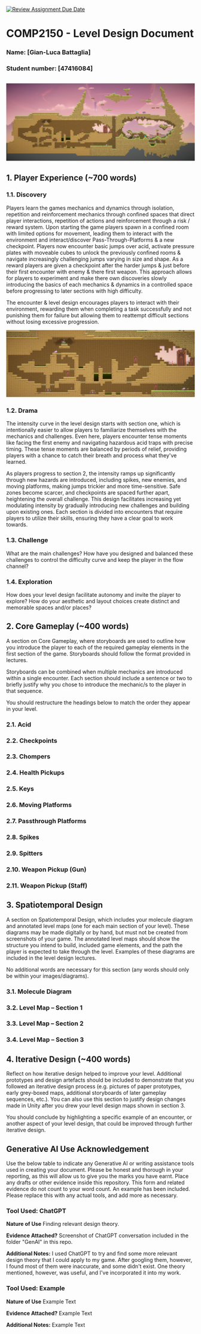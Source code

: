 [![Review Assignment Due Date](https://classroom.github.com/assets/deadline-readme-button-24ddc0f5d75046c5622901739e7c5dd533143b0c8e959d652212380cedb1ea36.svg)](https://classroom.github.com/a/YyUO0xtt)
# COMP2150  - Level Design Document
### Name: [Gian-Luca Battaglia]
### Student number: [47416084] 

```
```
![Map ScreenShot](DocImages/SSF.png)

## 1. Player Experience (~700 words)

### 1.1. Discovery
Players learn the games mechanics and dynamics through isolation, repetition and reinforcement mechanics through confined spaces that direct player interactions, repetition of actions and reinforcement through a risk / reward system. Upon starting the game players spawn in a confined room with limited options for movement, leading them to interact with the environment and interact/discover Pass-Through-Platforms & a new checkpoint. Players now encounter basic jumps over acid, activate pressure plates with moveable cubes to unlock the previously confined rooms & navigate increasingly challenging jumps varying in size and shape. As a reward players are given a checkpoint after the harder jumps & just before their first encounter with enemy & there first weapon. This approach allows for players to experiment and make there own discoveries slowly introducing the basics of each mechanics & dynamics in a controlled space before progressing to later sections with high difficulty.

 The encounter & level design encourages players to interact with their environment, rewarding them when completing a task successfully and not punishing them for failure but allowing them to reattempt difficult sections without losing excessive progression.

 ![Map ScreenShot](DocImages/SS1.png)

### 1.2. Drama
The intensity curve in the level design starts with section one, which is intentionally easier to allow players to familiarize themselves with the mechanics and challenges. Even here, players encounter tense moments like facing the first enemy and navigating hazardous acid traps with precise timing. These tense moments are balanced by periods of relief, providing players with a chance to catch their breath and process what they've learned.

As players progress to section 2, the intensity ramps up significantly through new hazards are introduced, including spikes, new enemies, and moving platforms, making jumps trickier and more time-sensitive. Safe zones become scarcer, and checkpoints are spaced further apart, heightening the overall challenge. This design facilitates increasing yet modulating intensity by gradually introducing new challenges and building upon existing ones. Each section is divided into encounters that require players to utilize their skills, ensuring they have a clear goal to work towards. 

### 1.3. Challenge
What are the main challenges? How have you designed and balanced these challenges to control the difficulty curve and keep the player in the flow channel?

### 1.4. Exploration
How does your level design facilitate autonomy and invite the player to explore? How do your aesthetic and layout choices create distinct and memorable spaces and/or places?

## 2. Core Gameplay (~400 words)
A section on Core Gameplay, where storyboards are used to outline how you introduce the player to each of the required gameplay elements in the first section of the game. Storyboards should follow the format provided in lectures.

Storyboards can be combined when multiple mechanics are introduced within a single encounter. Each section should include a sentence or two to briefly justify why you chose to introduce the mechanic/s to the player in that sequence.

You should restructure the headings below to match the order they appear in your level.

### 2.1. Acid

### 2.2. Checkpoints

### 2.3. Chompers

### 2.4. Health Pickups

### 2.5. Keys

### 2.6. Moving Platforms

### 2.7. Passthrough Platforms

### 2.8. Spikes

### 2.9. Spitters

### 2.10. Weapon Pickup (Gun)

### 2.11. Weapon Pickup (Staff)

## 3. Spatiotemporal Design
A section on Spatiotemporal Design, which includes your molecule diagram and annotated level maps (one for each main section of your level). These diagrams may be made digitally or by hand, but must not be created from screenshots of your game. The annotated level maps should show the structure you intend to build, included game elements, and the path the player is expected to take through the level. Examples of these diagrams are included in the level design lectures.

No additional words are necessary for this section (any words should only be within your images/diagrams).
 
### 3.1. Molecule Diagram

### 3.2. Level Map – Section 1

### 3.3.	Level Map – Section 2

### 3.4.	Level Map – Section 3

## 4. Iterative Design (~400 words)
Reflect on how iterative design helped to improve your level. Additional prototypes and design artefacts should be included to demonstrate that you followed an iterative design process (e.g. pictures of paper prototypes, early grey-boxed maps, additional storyboards of later gameplay sequences, etc.). You can also use this section to justify design changes made in Unity after you drew your level design maps shown in section 3. 

You should conclude by highlighting a specific example of an encounter, or another aspect of your level design, that could be improved through further iterative design.

## Generative AI Use Acknowledgement

Use the below table to indicate any Generative AI or writing assistance tools used in creating your document. Please be honest and thorough in your reporting, as this will allow us to give you the marks you have earnt. Place any drafts or other evidence inside this repository. This form and related evidence do not count to your word count.
An example has been included. Please replace this with any actual tools, and add more as necessary.


### Tool Used: ChatGPT
**Nature of Use** Finding relevant design theory.

**Evidence Attached?** Screenshot of ChatGPT conversation included in the folder "GenAI" in this repo.

**Additional Notes:** I used ChatGPT to try and find some more relevant design theory that I could apply to my game. After googling them, however, I found most of them were inaccurate, and some didn't exist. One theory mentioned, however, was useful, and I've incorporated it into my work.

### Tool Used: Example
**Nature of Use** Example Text

**Evidence Attached?** Example Text

**Additional Notes:** Example Text


